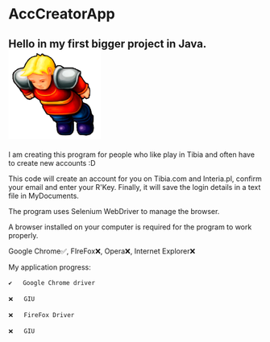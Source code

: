 # AccCreatorApp

## Hello in my first bigger project in Java. ![This is an image](Tibia_icon.png)

I am creating this program for people who like play in Tibia and often have to create new accounts :D 

This code will create an account for you on Tibia.com and Interia.pl, confirm your email and enter your R'Key.
Finally, it will save the login details in a text file in MyDocuments.

The program uses Selenium WebDriver to manage the browser.

A browser installed on your computer is required for the program to work properly.

Google Chrome✅, FIreFox❌, Opera❌, Internet Explorer❌


My application progress:
 
    ✔️   Google Chrome driver
  
    ❌   GIU 
  
    ❌   FireFox Driver 
  
    ❌   GIU 
  
  
